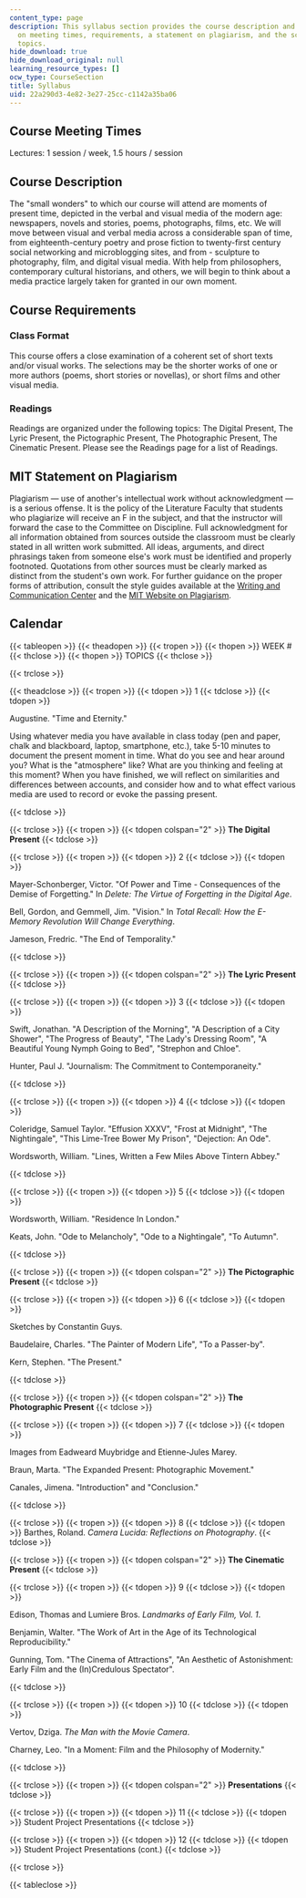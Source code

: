 ```yaml
---
content_type: page
description: This syllabus section provides the course description and information
  on meeting times, requirements, a statement on plagiarism, and the schedule of weekly
  topics.
hide_download: true
hide_download_original: null
learning_resource_types: []
ocw_type: CourseSection
title: Syllabus
uid: 22a290d3-4e82-3e27-25cc-c1142a35ba06
---
```


Course Meeting Times
--------------------

Lectures: 1 session / week, 1.5 hours / session

Course Description
------------------

The "small wonders" to which our course will attend are moments of present time, depicted in the verbal and visual media of the modern age: newspapers, novels and stories, poems, photographs, films, etc. We will move between visual and verbal media across a considerable span of time, from eighteenth-century poetry and prose fiction to twenty-first century social networking and microblogging sites, and from - sculpture to photography, film, and digital visual media. With help from philosophers, contemporary cultural historians, and others, we will begin to think about a media practice largely taken for granted in our own moment.

Course Requirements
-------------------

### Class Format

This course offers a close examination of a coherent set of short texts and/or visual works. The selections may be the shorter works of one or more authors (poems, short stories or novellas), or short films and other visual media.

### Readings

Readings are organized under the following topics: The Digital Present, The Lyric Present, the Pictographic Present, The Photographic Present, The Cinematic Present. Please see the Readings page for a list of Readings.

MIT Statement on Plagiarism
---------------------------

Plagiarism — use of another's intellectual work without acknowledgment — is a serious offense. It is the policy of the Literature Faculty that students who plagiarize will receive an F in the subject, and that the instructor will forward the case to the Committee on Discipline. Full acknowledgment for all information obtained from sources outside the classroom must be clearly stated in all written work submitted. All ideas, arguments, and direct phrasings taken from someone else's work must be identified and properly footnoted. Quotations from other sources must be clearly marked as distinct from the student's own work. For further guidance on the proper forms of attribution, consult the style guides available at the [Writing and Communication Center](http://cmsw.mit.edu/writing-and-communication-center/) and the [MIT Website on Plagiarism](http://cmsw.mit.edu/writing-and-communication-center/avoiding-plagiarism/).

Calendar
--------

{{< tableopen >}}
{{< theadopen >}}
{{< tropen >}}
{{< thopen >}}
WEEK #
{{< thclose >}}
{{< thopen >}}
TOPICS
{{< thclose >}}

{{< trclose >}}

{{< theadclose >}}
{{< tropen >}}
{{< tdopen >}}
1
{{< tdclose >}}
{{< tdopen >}}


Augustine. "Time and Eternity."

Using whatever media you have available in class today (pen and paper, chalk and blackboard, laptop, smartphone, etc.), take 5-10 minutes to document the present moment in time. What do you see and hear around you? What is the "atmosphere" like? What are you thinking and feeling at this moment? When you have finished, we will reflect on similarities and differences between accounts, and consider how and to what effect various media are used to record or evoke the passing present.


{{< tdclose >}}

{{< trclose >}}
{{< tropen >}}
{{< tdopen colspan="2" >}}
**The Digital Present**
{{< tdclose >}}

{{< trclose >}}
{{< tropen >}}
{{< tdopen >}}
2
{{< tdclose >}}
{{< tdopen >}}


Mayer-Schonberger, Victor. "Of Power and Time - Consequences of the Demise of Forgetting." In _Delete: The Virtue of Forgetting in the Digital Age_.

Bell, Gordon, and Gemmell, Jim. "Vision." In _Total Recall: How the E-Memory Revolution Will Change Everything_.

Jameson, Fredric. "The End of Temporality."


{{< tdclose >}}

{{< trclose >}}
{{< tropen >}}
{{< tdopen colspan="2" >}}
**The Lyric Present**
{{< tdclose >}}

{{< trclose >}}
{{< tropen >}}
{{< tdopen >}}
3
{{< tdclose >}}
{{< tdopen >}}


Swift, Jonathan. "A Description of the Morning", "A Description of a City Shower", "The Progress of Beauty", "The Lady's Dressing Room", "A Beautiful Young Nymph Going to Bed", "Strephon and Chloe".

Hunter, Paul J. "Journalism: The Commitment to Contemporaneity."


{{< tdclose >}}

{{< trclose >}}
{{< tropen >}}
{{< tdopen >}}
4
{{< tdclose >}}
{{< tdopen >}}


Coleridge, Samuel Taylor. "Effusion XXXV", "Frost at Midnight", "The Nightingale", "This Lime-Tree Bower My Prison", "Dejection: An Ode".

Wordsworth, William. "Lines, Written a Few Miles Above Tintern Abbey."


{{< tdclose >}}

{{< trclose >}}
{{< tropen >}}
{{< tdopen >}}
5
{{< tdclose >}}
{{< tdopen >}}


Wordsworth, William. "Residence In London."

Keats, John. "Ode to Melancholy", "Ode to a Nightingale", "To Autumn".


{{< tdclose >}}

{{< trclose >}}
{{< tropen >}}
{{< tdopen colspan="2" >}}
**The Pictographic Present**
{{< tdclose >}}

{{< trclose >}}
{{< tropen >}}
{{< tdopen >}}
6
{{< tdclose >}}
{{< tdopen >}}


Sketches by Constantin Guys.

Baudelaire, Charles. "The Painter of Modern Life", "To a Passer-by".

Kern, Stephen. "The Present."


{{< tdclose >}}

{{< trclose >}}
{{< tropen >}}
{{< tdopen colspan="2" >}}
**The Photographic Present**
{{< tdclose >}}

{{< trclose >}}
{{< tropen >}}
{{< tdopen >}}
7
{{< tdclose >}}
{{< tdopen >}}


Images from Eadweard Muybridge and Etienne-Jules Marey.

Braun, Marta. "The Expanded Present: Photographic Movement."

Canales, Jimena. "Introduction" and "Conclusion."


{{< tdclose >}}

{{< trclose >}}
{{< tropen >}}
{{< tdopen >}}
8
{{< tdclose >}}
{{< tdopen >}}
Barthes, Roland. _Camera Lucida: Reflections on Photography_.
{{< tdclose >}}

{{< trclose >}}
{{< tropen >}}
{{< tdopen colspan="2" >}}
**The Cinematic Present**
{{< tdclose >}}

{{< trclose >}}
{{< tropen >}}
{{< tdopen >}}
9
{{< tdclose >}}
{{< tdopen >}}


Edison, Thomas and Lumiere Bros. _Landmarks of Early Film, Vol. 1_.

Benjamin, Walter. "The Work of Art in the Age of its Technological Reproducibility."

Gunning, Tom. "The Cinema of Attractions", "An Aesthetic of Astonishment: Early Film and the (In)Credulous Spectator".


{{< tdclose >}}

{{< trclose >}}
{{< tropen >}}
{{< tdopen >}}
10
{{< tdclose >}}
{{< tdopen >}}


Vertov, Dziga. _The Man with the Movie Camera_.

Charney, Leo. "In a Moment: Film and the Philosophy of Modernity."


{{< tdclose >}}

{{< trclose >}}
{{< tropen >}}
{{< tdopen colspan="2" >}}
**Presentations**
{{< tdclose >}}

{{< trclose >}}
{{< tropen >}}
{{< tdopen >}}
11
{{< tdclose >}}
{{< tdopen >}}
Student Project Presentations
{{< tdclose >}}

{{< trclose >}}
{{< tropen >}}
{{< tdopen >}}
12
{{< tdclose >}}
{{< tdopen >}}
Student Project Presentations (cont.)
{{< tdclose >}}

{{< trclose >}}

{{< tableclose >}}